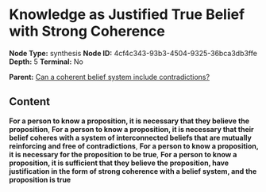 # Knowledge as Justified True Belief with Strong Coherence

**Node Type:** synthesis
**Node ID:** 4cf4c343-93b3-4504-9325-36bca3db3ffe
**Depth:** 5
**Terminal:** No

**Parent:** [Can a coherent belief system include contradictions?](can-a-coherent-belief-system-include-contradictions-antithesis-131a7ad6-8c89-4de3-a49b-2ae82e846896.md)

## Content

**For a person to know a proposition, it is necessary that they believe the proposition**, **For a person to know a proposition, it is necessary that their belief coheres with a system of interconnected beliefs that are mutually reinforcing and free of contradictions**, **For a person to know a proposition, it is necessary for the proposition to be true**, **For a person to know a proposition, it is sufficient that they believe the proposition, have justification in the form of strong coherence with a belief system, and the proposition is true**
